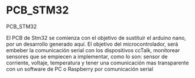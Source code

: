 # PCB_STM32
PCB_STM32 

El PCB de Stm32 se comienza con el objetivo de sustituir el arduino nano, por un desarrollo generado aquí. El objetivo del microcontrolador, será embeber la comunicación serial con los dispositivos ccTalk, monitorear sensores que se empiecen a implementar, como lo son: sensor de corriente, voltaje, temperatura y tener una comunicación mas transparente con un software de PC o Raspberry por comunicación serial

